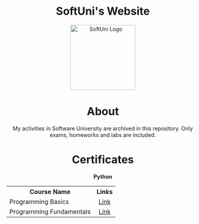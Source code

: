 <div align="center">
  <h1> SoftUni's Website </h1>
  <a href="https://softuni.bg">
    <img src="https://github.com/stefankolevv/SoftUni-Software-Engineering/assets/68730434/7890f3a4-47ce-44df-a67b-90fc71af44b6" alt="SoftUni Logo" width=170>
</a>
  <h1> About </h1>
  My activities in Software University are archived in this repository. Only exams, homeworks and labs are included.
</div>

<div align='center'>

  <h1> Certificates </h1>

**Python**
  <table> 
        <th>Course Name</th>
        <th>Links</th>
    </tr>
    <tr> 
        <td>Programming Basics</td>
        <td align='center'><a href="https://softuni.bg/certificates/details/182590/579852f2">Link</a></td>
    </tr>
    <tr> 
        <td>Programming Fundamentals</td>
        <td align='center'><a href="https://softuni.bg/certificates/details/197574/4550948a">Link</a></td>
    </tr>
</table>
